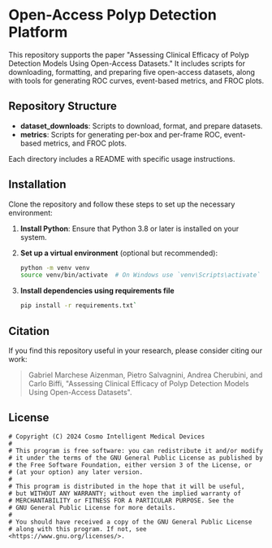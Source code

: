 # Open-Access Polyp Detection Platform

This repository supports the paper "Assessing Clinical Efficacy of Polyp Detection Models Using Open-Access Datasets." It includes scripts for downloading, formatting, and preparing five open-access datasets, along with tools for generating ROC curves, event-based metrics, and FROC plots.

## Repository Structure

- **dataset_downloads**: Scripts to download, format, and prepare datasets.
- **metrics**: Scripts for generating per-box and per-frame ROC, event-based metrics, and FROC plots.

Each directory includes a README with specific usage instructions.

## Installation

Clone the repository and follow these steps to set up the necessary environment:

1. **Install Python**: Ensure that Python 3.8 or later is installed on your system.

2. **Set up a virtual environment** (optional but recommended):
   ```bash
   python -m venv venv
   source venv/bin/activate  # On Windows use `venv\Scripts\activate`
3. **Install dependencies using requirements file** 
   ```bash
   pip install -r requirements.txt`

## Citation

If you find this repository useful in your research, please consider citing our work:

> Gabriel Marchese Aizenman, Pietro Salvagnini, Andrea Cherubini, and Carlo Biffi, "Assessing Clinical Efficacy of Polyp Detection Models Using Open-Access Datasets".

## License
```plaintext
# Copyright (C) 2024 Cosmo Intelligent Medical Devices
#
# This program is free software: you can redistribute it and/or modify
# it under the terms of the GNU General Public License as published by
# the Free Software Foundation, either version 3 of the License, or
# (at your option) any later version.
#
# This program is distributed in the hope that it will be useful,
# but WITHOUT ANY WARRANTY; without even the implied warranty of
# MERCHANTABILITY or FITNESS FOR A PARTICULAR PURPOSE. See the
# GNU General Public License for more details.
#
# You should have received a copy of the GNU General Public License
# along with this program. If not, see <https://www.gnu.org/licenses/>.
